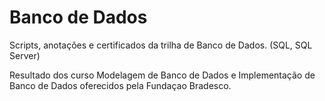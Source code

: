 # Banco de Dados
Scripts, anotações e certificados da trilha de Banco de Dados. (SQL, SQL Server)

Resultado dos curso Modelagem de Banco de Dados e Implementação de Banco de Dados oferecidos pela Fundaçao Bradesco.

